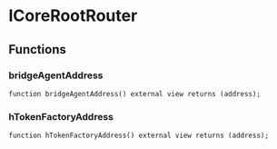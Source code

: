 # ICoreRootRouter


## Functions
### bridgeAgentAddress


```solidity
function bridgeAgentAddress() external view returns (address);
```

### hTokenFactoryAddress


```solidity
function hTokenFactoryAddress() external view returns (address);
```

